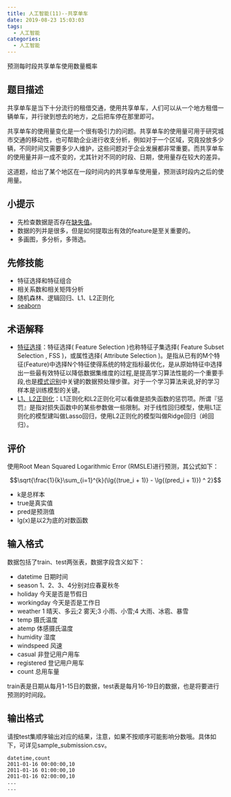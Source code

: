 ```yaml
---
title: 人工智能(11)--共享单车
date: 2019-08-23 15:03:03
tags:
  - 人工智能
categories: 
  - 人工智能
---
```


预测每时段共享单车使用数量概率
## 题目描述

共享单车是当下十分流行的租借交通，使用共享单车，人们可以从一个地方租借一辆单车，并行驶到想去的地方，之后把车停在那里即可。

共享单车的使用量变化是一个很有吸引力的问题。共享单车的使用量可用于研究城市交通的移动性，也可帮助企业进行收支分析，例如对于一个区域，究竟投放多少辆，不同时间又需要多少人维护，这些问题对于企业发展都非常重要。而共享单车的使用量并非一成不变的，尤其针对不同的时段、日期，使用量存在较大的差异。

这道题，给出了某个地区在一段时间内的共享单车使用量，预测该时段内之后的使用量。

## 小提示

* 先检查数据是否存在[缺失值](https://baike.baidu.com/item/缺失值)。
* 数据的列并是很多，但是如何提取出有效的feature是至关重要的。
* 多画图，多分析，多筛选。

## 先修技能

* 特征选择和特征组合
* 相关系数和相关矩阵分析
* 随机森林、逻辑回归、L1、L2正则化
* [seaborn](https://www.baidu.com/link?url=nDZgfl9XdmcrqsF28kTCQr97n_690DfvtcqvZW5aleB9JpuUiB-j5FOmMDMLjCbT&wd=&eqid=acc5f7bd00378fae000000035b1d0d2f)

## 术语解释

* [特征选择](https://baike.baidu.com/item/特征选择/4950639)：特征选择\( Feature Selection \)也称特征子集选择\( Feature Subset Selection , FSS \)，或属性选择\( Attribute Selection \)。是指从已有的M个特征\(Feature\)中选择N个特征使得系统的特定指标最优化，是从原始特征中选择出一些最有效特征以降低数据集维度的过程,是提高学习算法性能的一个重要手段,也是[模式识别](https://baike.baidu.com/item/模式识别)中关键的数据预处理步骤。对于一个学习算法来说,好的学习样本是训练模型的关键。
* [L1、L2正则化](https://blog.csdn.net/jinping_shi/article/details/52433975)：L1正则化和L2正则化可以看做是损失函数的惩罚项。所谓『惩罚』是指对损失函数中的某些参数做一些限制。对于线性回归模型，使用L1正则化的模型建叫做Lasso回归，使用L2正则化的模型叫做Ridge回归（岭回归）。

## 评价

使用Root Mean Squared Logarithmic Error \(RMSLE\)进行预测，其公式如下：

$$\sqrt{\frac{1}{k}\sum_{i=1}^{k}(\lg{(true_i + 1)} - \lg{(pred_i + 1)}) ^ 2}$$

* k是总样本
* true是真实值
* pred是预测值
* lg\(x\)是以2为底的对数函数

## 输入格式

数据包括了train、test两张表，数据字段含义如下：

* datetime 日期时间
* season 1、2、3、4分别对应春夏秋冬
* holiday 今天是否是节假日
* workingday 今天是否是工作日
* weather 1 晴天、多云;2 雾天;3 小雨、小雪;4 大雨、冰雹、暴雪
* temp 摄氏温度
* atemp 体感摄氏温度
* humidity 湿度
* windspeed 风速
* casual 非登记用户用车
* registered 登记用户用车
* count 总用车量

train表是日期从每月1-15日的数据，test表是每月16-19日的数据，也是将要进行预测的时间段。

## 输出格式

请按test集顺序输出对应的结果，注意，如果不按顺序可能影响分数哦。具体如下，可详见sample\_submission.csv。

```
datetime,count
2011-01-16 00:00:00,10
2011-01-16 01:00:00,10
2011-01-16 02:00:00,10
...
...
```